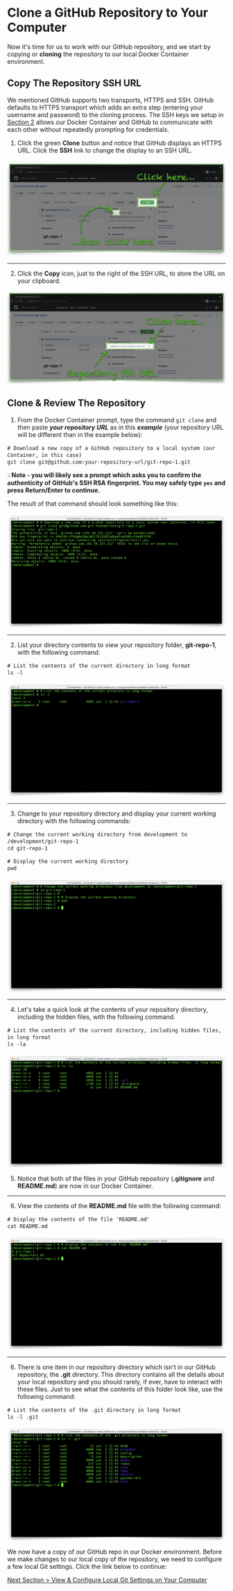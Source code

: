 # Clone a GitHub Repository to Your Computer

Now it's time for us to work with our GitHub repository, and we start by copying or **cloning** the repository to our local Docker Container environment.

## **Copy The Repository SSH URL**

We mentioned GitHub supports two transports, HTTPS and SSH. GitHub defaults to HTTPS transport which adds an extra step (entering your username and password) to the cloning process.  The SSH keys we setup in [Section 2](section_2.md "Setup GitHub Authentication") allows our Docker Container and GitHub to communicate with each other without repeatedly prompting for credentials.

1. Click the green **Clone** button and notice that GitHub displays an HTTPS URL. Click the **SSH** link to change the display to an SSH URL.

![github-clone-https](../images/github-clone-https.png "Clone repository button default transport")

---

2. Click the **Copy** icon, just to the right of the SSH URL, to store the URL on your clipboard.

![github-clone-ssh](../images/github-clone-ssh.png "Copy repository SSH URL")

## **Clone & Review The Repository**

1. From the Docker Container prompt, type the command `git clone` and then paste **_your repository URL_** as in this **_example_** (your repository URL will be different than in the example below):

```shell
# Download a new copy of a GitHub repository to a local system (our Container, in this case)
git clone git@github.com:your-repository-url/git-repo-1.git
```

:bulb:**Note - you will likely see a prompt which asks you to confirm the authenticity of GitHub's SSH RSA fingerprint. You may safely type `yes` and press Return/Enter to continue.**

The result of that command should look something like this:

![git-clone](../images/git-clone.png "Clone GitHub repository")

---

2. List your directory contents to view your repository folder, **git-repo-1**, with the following command:

```shell
# List the contents of the current directory in long format
ls -l
```

![container-root-ls](../images/container-root-ls.png "List directory contents")

---

3. Change to your repository directory and display your current working directory with the following commands:

```shell
# Change the current working directory from development to /development/git-repo-1
cd git-repo-1
```

```shell
# Display the current working directory
pwd
```

![container-cd-repo](../images/container-cd-repo.png "Change to the respository directory")

---

4. Let's take a quick look at the contents of your repository directory, including the hidden files, with the following command.

```shell
# List the contents of the current directory, including hidden files, in long format
ls -la
```

![container-repo-ls](../images/container-repo-ls.png "List all repository files")

5. Notice that both of the files in your GitHub repository (**.gitignore** and **README.md**) are now in our Docker Container.

---

6. View the contents of the **README.md** file with the following command:

```shell
# Display the contents of the file 'README.md'
cat README.md
```

![container-cat-readme](../images/container-cat-readme.png "Display the README.md file contents")

---

6. There is one item in our repository directory which isn't in our GitHub repository, the **.git** directory. This directory contains all the details about your local repository and you should rarely, if ever, have to interact with these files. Just to see what the contents of this folder look like, use the following command:

```shell
# List the contents of the .git directory in long format
ls -l .git
```

![container-ls-git](../images/container-ls-git.png "List the contents of the .git directory")

We now have a copy of our GitHub repo in our Docker environment. Before we make changes to our local copy of the repository, we need to configure a few local Git settings. Click the link below to continue:

[Next Section > View & Configure Local Git Settings on Your Computer](section_6.md "View & Configure Local Git Settings on Your Computer")
